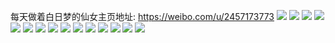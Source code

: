 每天做着白日梦的仙女主页地址: https://weibo.com/u/2457173773 
![](https://wx4.sinaimg.cn/mw2000/92757f0dgy1h8vwvhryc2j20u0140grk.jpg) 
![](https://wx4.sinaimg.cn/mw2000/92757f0dgy1h8vwvlvt8gj20u0140agm.jpg) 
![](https://wx4.sinaimg.cn/mw2000/92757f0dgy1h8vwva866vj20u0140grk.jpg) 
![](https://wx4.sinaimg.cn/mw2000/92757f0dgy1h8vwvq70hyj20u0140agm.jpg) 
![](https://wx4.sinaimg.cn/mw2000/92757f0dgy1h8u4pyno9lj20u00zxqd9.jpg) 
![](https://wx4.sinaimg.cn/mw2000/92757f0dgy1h8u4q03hqzj20u0140akf.jpg) 
![](https://wx4.sinaimg.cn/mw2000/92757f0dgy1h8u4q1uyhoj20u012zam8.jpg) 
![](https://wx4.sinaimg.cn/mw2000/92757f0dgy1h8u4px32wfj20u0140gwl.jpg) 
![](https://wx4.sinaimg.cn/mw2000/92757f0dgy1h8shof390xj20u014015r.jpg) 
![](https://wx4.sinaimg.cn/mw2000/92757f0dgy1h8sj5xc8thj20u0140ndu.jpg) 
![](https://wx4.sinaimg.cn/mw2000/92757f0dgy1h8sj64nuenj20u0140ao8.jpg) 
![](https://wx4.sinaimg.cn/mw2000/92757f0dgy1h8sho9t2l4j20u01407c0.jpg) 
![](https://wx4.sinaimg.cn/mw2000/92757f0dgy1h8fs6vkjp6j20u01410w8.jpg) 
![](https://wx4.sinaimg.cn/mw2000/92757f0dgy1h8fs6wh7wnj20u014045t.jpg) 
![](https://wx4.sinaimg.cn/mw2000/92757f0dgy1h8fs6xqkb1j20u0140dm3.jpg) 
